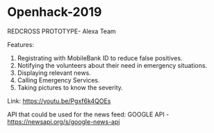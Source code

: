 # Openhack-2019
REDCROSS PROTOTYPE- Alexa Team

Features:
1. Registrating with MobileBank ID to reduce false positives. 
2. Notifying the volunteers about their need in emergency situations.
3. Displaying relevant news.
4. Calling Emergency Services.
5. Taking pictures to know the severity.

Link: https://youtu.be/Pgxf6k4QOEs

API that could be used for the news feed: 
GOOGLE API - https://newsapi.org/s/google-news-api


